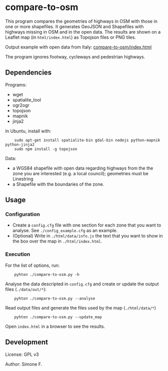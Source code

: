 # compare-to-osm

This program compares the geometries of highways in OSM with those in one or more shapefiles. It generates GeoJSON and Shapefiles with highways missing in OSM and in the open data. The results are shown on a Leaflet map (in `html/index.html`) as Topojson files or PNG tiles.

Output example with open data from Italy: [compare-to-osm/index.html
](https://dl.dropboxusercontent.com/u/41550819/OSM/compare-to-osm/index.html)

The program ignores footway, cycleways and pedestrian highways.

## Dependencies
Programs:

* wget
* spatialite_tool
* ogr2ogr
* topojson
* mapnik
* jinja2

In Ubuntu, install with:

        sudo apt-get install spatialite-bin gdal-bin nodejs python-mapnik python-jinja2
        sudo npm install -g topojson
        
Data:

* a WGS84 shapefile with open data regarding highways from the the zone you are interested (e.g. a local council); geometries must be Linestring
* a Shapefile with the boundaries of the zone.

## Usage
### Configuration
* Create a `config.cfg` file with one section for each zone that you want to analyse. See `./config_example.cfg` as an example.
* (Optional) Write in `./html/data/info.js` the text that you want to show in the box over the map in `./html/index.html`.

### Execution
For the list of options, run:

        pyhton ./compare-to-osm.py -h
        
Analyse the data descripted in `config.cfg` and create or update the output files (`./data/out/*`):

        pyhton ./compare-to-osm.py --analyse
        
Read output files and generate the files used by the map (`./html/data/*`)

        pyhton ./compare-to-osm.py --update_map
        
Open `index.html` in a browser to see the results.

## Development
License: GPL v3

Author: Simone F.